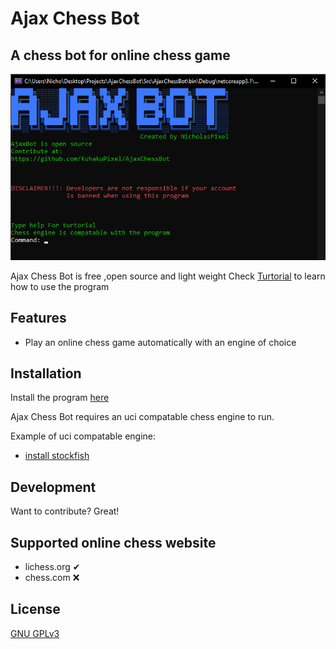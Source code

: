# Ajax Chess Bot
## A chess bot for online chess game
![ScreenShot](docs/MainScreenShot.png)


Ajax Chess Bot is free ,open source and light weight Check [Turtorial](https://github.com/KuhakuPixel/AjaxChessBot/tree/master/docs/Turtorial) to learn how to use the program


## Features

- Play an online chess game automatically with an engine of choice


## Installation
Install the program [here](https://github.com/KuhakuPixel/AjaxChessBot/releases/tag/1.00)

Ajax Chess Bot  requires an uci compatable chess engine  to run.

Example of uci compatable engine:
 - [install stockfish](https://stockfishchess.org/download/)


## Development

Want to contribute? Great!

## Supported online chess website
 - lichess.org ✔
 - chess.com ❌
 
## License

[GNU GPLv3](https://github.com/KuhakuPixel/AjaxChessBot/blob/master/LICENSE)


